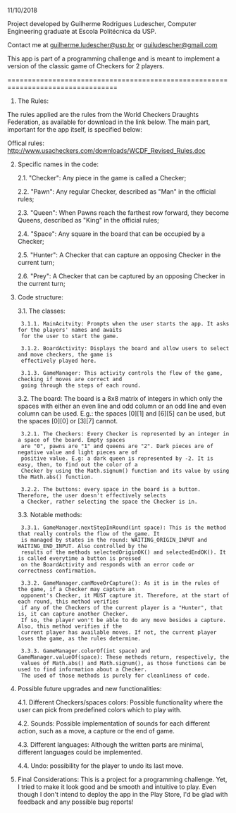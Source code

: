 11/10/2018

Project developed by Guilherme Rodrigues Ludescher, Computer Engineering graduate at Escola Politécnica da USP.

Contact me at guilherme.ludescher@usp.br or guiludescher@gmail.com

This app is part of a programming challenge and is meant to implement a version of the classic game of Checkers for 2 players.

=================================================================================

1. The Rules:

The rules applied are the rules from the World Checkers Draughts Federation, as available for download in the link below. The main part, important for the app itself, is specified below:

Offical rules: http://www.usacheckers.com/downloads/WCDF_Revised_Rules.doc

2. Specific names in the code:

    2.1. "Checker": Any piece in the game is called a Checker;

    2.2. "Pawn": Any regular Checker, described as "Man" in the official rules;

    2.3. "Queen": When Pawns reach the farthest row forward, they become Queens, described as "King" in the official rules;

    2.4. "Space": Any square in the board that can be occupied by a Checker;
    
    2.5. "Hunter": A Checker that can capture an opposing Checker in the current turn;
    
    2.6. "Prey": A Checker that can be captured by an opposing Checker in the current turn;
    
3. Code structure:

    3.1. The classes: 
    
        3.1.1. MainAcitvity: Prompts when the user starts the app. It asks for the players' names and awaits 
        for the user to start the game.
      
        3.1.2. BoardActivity: Displays the board and allow users to select and move checkers, the game is 
        effectively played here.
      
        3.1.3. GameManager: This activity controls the flow of the game, checking if moves are correct and 
        going through the steps of each round.
      
   3.2. The board: The board is a 8x8 matrix of integers in which only the spaces with either an even line and odd column or an odd line and even column can be used. E.g.: the spaces [0][1] and [6][5] can be used, but the spaces [0][0] or [3][7] cannot.
   
        3.2.1. The Checkers: Every Checker is represented by an integer in a space of the board. Empty spaces 
        are "0", pawns are "1" and queens are "2". Dark pieces are of negative value and light pieces are of 
        positive value. E.g: a dark queen is represented by -2. It is easy, then, to find out the color of a 
        Checker by using the Math.signum() function and its value by using the Math.abs() function.
        
        3.2.2. The buttons: every space in the board is a button. Therefore, the user doesn't effectively selects
        a Checker, rather selecting the space the Checker is in.
        
   3.3. Notable methods:
        
        3.3.1. GameManager.nextStepInRound(int space): This is the method that really controls the flow of the game. It
        is managed by states in the round: WAITING_ORIGIN_INPUT and WAITING_END_INPUT. Also controlled by the
        results of the methods selectedOriginOK() and selectedEndOK(). It is called everytime a button is pressed
        on the BoardActivity and responds with an error code or correctness confirmation.
        
        3.3.2. GameManager.canMoveOrCapture(): As it is in the rules of the game, if a Checker may capture an 
        opponent's Checker, it MUST capture it. Therefore, at the start of each round, this method verifies
        if any of the Checkers of the current player is a "Hunter", that is, it can capture another Checker.
        If so, the player won't be able to do any move besides a capture. Also, this method verifies if the
        current player has available moves. If not, the current player loses the game, as the rules determine.
        
        3.3.3. GameManager.colorOf(int space) and GameManager.valueOf(space): These methods return, respectively, the 
        values of Math.abs() and Math.signum(), as those functions can be used to find information about a Checker.
        The used of those methods is purely for cleanliness of code.
        
4. Possible future upgrades and new functionalities:

    4.1. Different Checkers/spaces colors: Possible functionality where the user can pick from predefined colors which to play with.
    
    4.2. Sounds: Possible implementation of sounds for each different action, such as a move, a capture or the end of game.
    
    4.3. Different languages: Although the written parts are minimal, different languages could be implemented.
    
    4.4. Undo: possibility for the player to undo its last move.

5. Final Considerations: This is a project for a programming challenge. Yet, I tried to make it look good and be smooth and intuitive to play. Even though I don't intend to deploy the app in the Play Store, I'd be glad with feedback and any possible bug reports!

